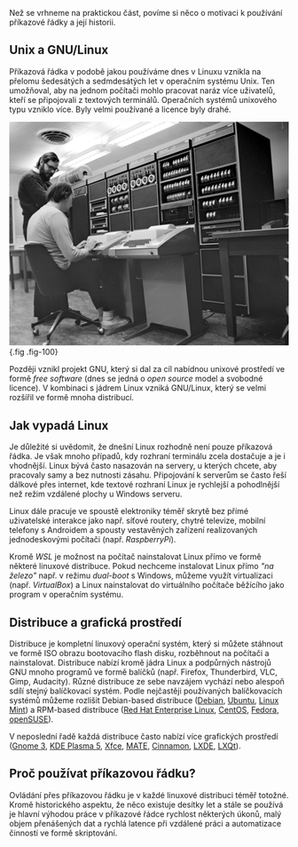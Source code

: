Než se vrhneme na praktickou část, povíme si něco o motivaci k používání příkazové řádky a její historii.

## Unix a GNU/Linux
Příkazová řádka v podobě jakou používáme dnes v Linuxu vznikla na přelomu šedesátých a sedmdesátých let v operačním systému Unix. Ten umožňoval, aby na jednom počítači mohlo pracovat naráz více uživatelů, kteří se připojovali z textových terminálů. Operačních systémů unixového typu vzniklo více. Byly velmi používané a licence byly drahé.

![Historie Unixu](assets/unix_history.jpg){.fig .fig-100}

Později vznikl projekt GNU, který si dal za cíl nabídnou unixové prostředí ve formě _free software_ (dnes se jedná o _open source_ model a svobodné licence). V kombinaci s jádrem Linux vzniká GNU/Linux, který se velmi rozšířil ve formě mnoha distribucí.

## Jak vypadá Linux
Je důležité si uvědomit, že dnešní Linux rozhodně není pouze příkazová řádka. Je však mnoho případů, kdy rozhraní terminálu zcela dostačuje a je i vhodnější. Linux bývá často nasazován na servery, u kterých chcete, aby pracovaly samy a bez nutnosti zásahu. Připojování k serverům se často řeší dálkové přes internet, kde textové rozhraní Linux je rychlejší a pohodlnější než režim vzdálené plochy u Windows serveru.

Linux dále pracuje ve spoustě elektroniky téměř skrytě bez přímé uživatelské interakce jako např. síťové routery, chytré televize, mobilní telefony s Androidem a spousty vestavěných zařízení realizovaných jednodeskovými počítači (např. _RaspberryPi_).

Kromě _WSL_ je možnost na počítač nainstalovat Linux přímo ve formě některé linuxové distribuce. Pokud nechceme instalovat Linux přímo _"na železo"_ např. v režimu _dual-boot_ s Windows, můžeme využít virtualizaci (např. _VirtualBox_) a Linux nainstalovat do virtuálního počítače běžícího jako program v operačním systému.

## Distribuce a grafická prostředí
Distribuce je kompletní linuxový operační systém, který si můžete stáhnout ve formě ISO obrazu bootovacího flash disku, rozběhnout na počítači a nainstalovat. Distribuce nabízí kromě jádra Linux a podpůrných nástrojů GNU mnoho programů ve formě balíčků (např. Firefox, Thunderbird, VLC, Gimp, Audacity). Různé distribuce ze sebe navzájem vychází nebo alespoň sdílí stejný balíčkovací systém. Podle nejčastěji používaných balíčkovacích systémů můžeme rozlišit Debian-based distribuce ([Debian](https://www.debian.org/), [Ubuntu](https://ubuntu.com/), [Linux Mint](https://linuxmint.com/)) a RPM-based distribuce ([Red Hat Enterprise Linux](https://www.redhat.com/en/technologies/linux-platforms/enterprise-linux), [CentOS](https://www.centos.org/), [Fedora](https://getfedora.org/), [openSUSE](https://www.opensuse.org/)).

V neposlední řadě každá distribuce často nabízí více grafických prostředí ([Gnome 3](https://www.gnome.org/), [KDE Plasma 5](https://kde.org/), [Xfce](https://xfce.org/), [MATE](https://mate-desktop.org/), [Cinnamon](https://cinnamon-spices.linuxmint.com/), [LXDE](http://www.lxde.org/), [LXQt](https://lxqt-project.org/)).


## Proč používat příkazovou řádku?
Ovládání přes příkazovou řádku je v každé linuxové distribuci téměř totožné. Kromě historického aspektu, že něco existuje desítky let a stále se používá je hlavní výhodou práce v příkazové řádce rychlost některých úkonů, malý objem přenášených dat a rychlá latence při vzdálené práci a automatizace činností ve formě skriptování.
